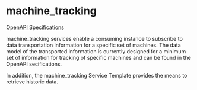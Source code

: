 # machine_tracking

[OpenAPI Specifications](https://sensorsystems.iais.fraunhofer.de/doc/?url=https://raw.githubusercontent.com/atlasH2020-templates/machine_tracking/wip0.1.1/oas)  

machine_tracking services enable a consuming instance to subscribe to data transportation information for a specific set of machines.
The data model of the transported information is currently designed for a minimum set of information for tracking of specific machines and can be found in the OpenAPI secifications.

In addition, the machine_tracking Service Template provides the means to retrieve historic data.
